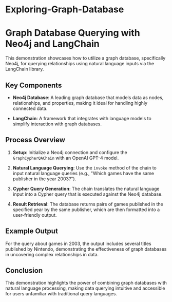 # Exploring-Graph-Database

# Graph Database Querying with Neo4j and LangChain

This demonstration showcases how to utilize a graph database, specifically Neo4j, for querying relationships using natural language inputs via the LangChain library.

## Key Components

- **Neo4j Database**: A leading graph database that models data as nodes, relationships, and properties, making it ideal for handling highly connected data.
  
- **LangChain**: A framework that integrates with language models to simplify interaction with graph databases.

## Process Overview

1. **Setup**: Initialize a Neo4j connection and configure the `GraphCypherQAChain` with an OpenAI GPT-4 model.
   
2. **Natural Language Querying**: Use the `invoke` method of the chain to input natural language queries (e.g., "Which games have the same publisher in the year 2003?").
   
3. **Cypher Query Generation**: The chain translates the natural language input into a Cypher query that is executed against the Neo4j database.
   
4. **Result Retrieval**: The database returns pairs of games published in the specified year by the same publisher, which are then formatted into a user-friendly output.

## Example Output

For the query about games in 2003, the output includes several titles published by Nintendo, demonstrating the effectiveness of graph databases in uncovering complex relationships in data.

## Conclusion

This demonstration highlights the power of combining graph databases with natural language processing, making data querying intuitive and accessible for users unfamiliar with traditional query languages.

